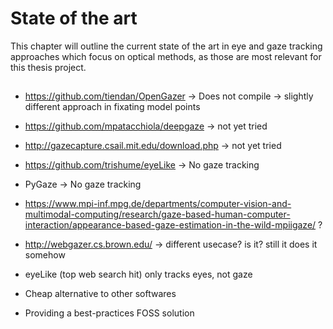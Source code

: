 # State of the art

This chapter will outline the current state of the art in eye and gaze tracking
approaches which focus on optical methods, as those are most relevant for this
thesis project.

##

* https://github.com/tiendan/OpenGazer -> Does not compile -> slightly different approach in fixating model points
* https://github.com/mpatacchiola/deepgaze -> not yet tried
* http://gazecapture.csail.mit.edu/download.php -> not yet tried

* https://github.com/trishume/eyeLike -> No gaze tracking
* PyGaze -> No gaze tracking

* https://www.mpi-inf.mpg.de/departments/computer-vision-and-multimodal-computing/research/gaze-based-human-computer-interaction/appearance-based-gaze-estimation-in-the-wild-mpiigaze/ ?
* http://webgazer.cs.brown.edu/ -> different usecase? is it? still it does it somehow

* eyeLike (top web search hit) only tracks eyes, not gaze
* Cheap alternative to other softwares
* Providing a best-practices FOSS solution

